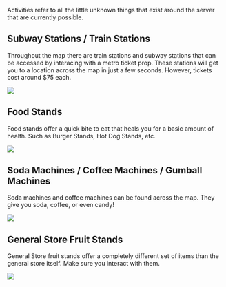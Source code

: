 Activities refer to all the little unknown things that exist around the server that are currently possible.

## Subway Stations / Train Stations
Throughout the map there are train stations and subway stations that can be accessed by interacing with a metro ticket prop. These stations will get you to a location across the map in just a few seconds. However, tickets cost around $75 each.

![](https://i.imgur.com/PCQGva0.jpg)

## Food Stands
Food stands offer a quick bite to eat that heals you for a basic amount of health. Such as Burger Stands, Hot Dog Stands, etc.

![](https://i.imgur.com/dA4JzBh.jpg)

## Soda Machines / Coffee Machines / Gumball Machines
Soda machines and coffee machines can be found across the map. They give you soda, coffee, or even candy!

![](https://i.imgur.com/KGyVD4N.jpg)

## General Store Fruit Stands
General Store fruit stands offer a completely different set of items than the general store itself. Make sure you interact with them.

![](https://i.imgur.com/QlEpFYy.jpg)
